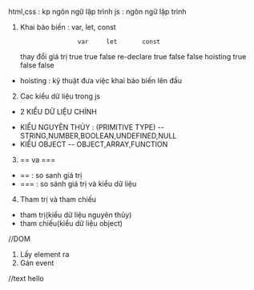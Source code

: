 html,css : kp ngôn ngữ lập trình
js : ngôn ngữ lập trình

1.  Khai báo biến : var, let, const

                        var     let       const

    thay đổi giá trị true true false
    re-declare true false false
    hoisting true false false

- hoisting : kỹ thuật đưa việc khai báo biến lên đầu

2. Cac kiểu dữ liệu trong js

- 2 KIỂU DỮ LIỆU CHÍNH

* KIỂU NGUYÊN THỦY : (PRIMITIVE TYPE)
  -- STRING,NUMBER,BOOLEAN,UNDEFINED,NULL
* KIỂU OBJECT
  -- OBJECT,ARRAY,FUNCTION

3. == va ===

- == : so sanh giá trị
- === : so sánh giá trị và kiểu dữ liệu

4. Tham trị và tham chiếu

- tham trị(kiểu dữ liệu nguyên thủy)
- tham chiếu(kiểu dữ liệu object)

//DOM

1. Lấy element ra
2. Gán event

//text
hello
